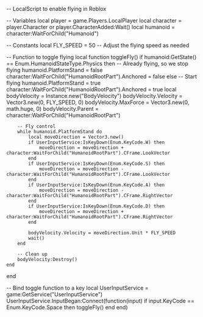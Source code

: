 -- LocalScript to enable flying in Roblox

-- Variables
local player = game.Players.LocalPlayer
local character = player.Character or player.CharacterAdded:Wait()
local humanoid = character:WaitForChild("Humanoid")

-- Constants
local FLY_SPEED = 50 -- Adjust the flying speed as needed

-- Function to toggle flying
local function toggleFly()
    if humanoid:GetState() == Enum.HumanoidStateType.Physics then
        -- Already flying, so we stop flying
        humanoid.PlatformStand = false
        character:WaitForChild("HumanoidRootPart").Anchored = false
    else
        -- Start flying
        humanoid.PlatformStand = true
        character:WaitForChild("HumanoidRootPart").Anchored = true
        local bodyVelocity = Instance.new("BodyVelocity")
        bodyVelocity.Velocity = Vector3.new(0, FLY_SPEED, 0)
        bodyVelocity.MaxForce = Vector3.new(0, math.huge, 0)
        bodyVelocity.Parent = character:WaitForChild("HumanoidRootPart")
        
        -- Fly control
        while humanoid.PlatformStand do
            local moveDirection = Vector3.new()
            if UserInputService:IsKeyDown(Enum.KeyCode.W) then
                moveDirection = moveDirection + character:WaitForChild("HumanoidRootPart").CFrame.LookVector
            end
            if UserInputService:IsKeyDown(Enum.KeyCode.S) then
                moveDirection = moveDirection - character:WaitForChild("HumanoidRootPart").CFrame.LookVector
            end
            if UserInputService:IsKeyDown(Enum.KeyCode.A) then
                moveDirection = moveDirection - character:WaitForChild("HumanoidRootPart").CFrame.RightVector
            end
            if UserInputService:IsKeyDown(Enum.KeyCode.D) then
                moveDirection = moveDirection + character:WaitForChild("HumanoidRootPart").CFrame.RightVector
            end
            
            bodyVelocity.Velocity = moveDirection.Unit * FLY_SPEED
            wait()
        end
        
        -- Clean up
        bodyVelocity:Destroy()
    end
end

-- Bind toggle function to a key
local UserInputService = game:GetService("UserInputService")
UserInputService.InputBegan:Connect(function(input)
    if input.KeyCode == Enum.KeyCode.Space then
        toggleFly()
    end
end)
